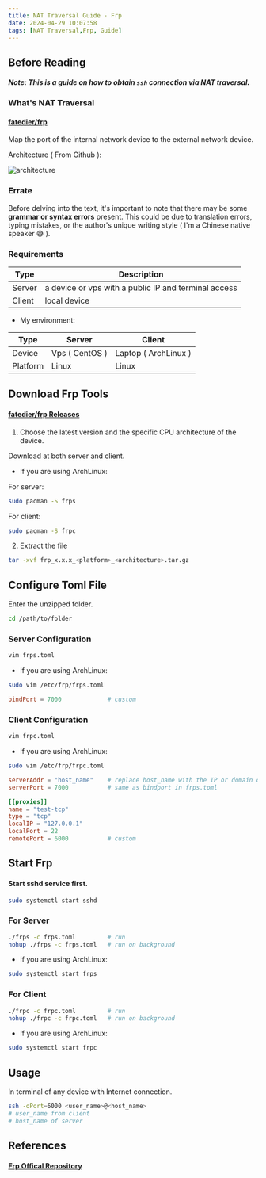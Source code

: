 ```yaml
---
title: NAT Traversal Guide - Frp
date: 2024-04-29 10:07:58
tags: [NAT Traversal,Frp, Guide]
---
```


## Before Reading

#### _Note: This is a guide on how to obtain ``ssh`` connection via NAT traversal._

### What's NAT Traversal

#### [fatedier/frp](https://github.com/fatedier/frp)

Map the port of the internal network device to the external network device.

Architecture ( From Github ):

![architecture](architecture.png)

### Errate

Before delving into the text, it's important to note that there may be some **grammar or syntax errors** present. This could be due to translation errors, typing mistakes, or the author's unique writing style ( I'm a Chinese native speaker 😅 ).

### Requirements

| Type   | Description                                          |
|--------|------------------------------------------------------|
| Server | a device or vps with a public IP and terminal access |
| Client | local device                                         |

- My environment:

| Type     | Server            | Client               |
|----------|-------------------|----------------------|
| Device   | Vps ( CentOS )    | Laptop ( ArchLinux ) |
| Platform | Linux             | Linux                |

## Download Frp Tools

#### [fatedier/frp Releases](https://github.com/fatedier/frp/releases)

1. Choose the latest version and the specific CPU architecture of the device.

Download at both server and client.

- If you are using ArchLinux:

For server:

```bash
sudo pacman -S frps
```

For client:

```bash
sudo pacman -S frpc
```

2. Extract the file

```bash
tar -xvf frp_x.x.x_<platform>_<architecture>.tar.gz
```

## Configure Toml File

Enter the unzipped folder.

```bash
cd /path/to/folder
```

### Server Configuration

```bash
vim frps.toml
```

- If you are using ArchLinux:

```bash
sudo vim /etc/frp/frps.toml
```

```toml
bindPort = 7000             # custom
```

### Client Configuration

```bash
vim frpc.toml
```

- If you are using ArchLinux:

```bash
sudo vim /etc/frp/frpc.toml
```

```toml
serverAddr = "host_name"    # replace host_name with the IP or domain of your server
serverPort = 7000           # same as bindport in frps.toml

[[proxies]]
name = "test-tcp"
type = "tcp"
localIP = "127.0.0.1"
localPort = 22
remotePort = 6000           # custom
```

## Start Frp

#### Start sshd service first.

```bash
sudo systemctl start sshd
```

### For Server

```bash
./frps -c frps.toml         # run
nohup ./frps -c frps.toml   # run on background
```

- If you are using ArchLinux:

```bash
sudo systemctl start frps
```

### For Client

```bash
./frpc -c frpc.toml         # run
nohup ./frpc -c frpc.toml   # run on background
```

- If you are using ArchLinux:

```bash
sudo systemctl start frpc
```

## Usage

In terminal of any device with Internet connection.

```bash
ssh -oPort=6000 <user_name>@<host_name>
# user_name from client
# host_name of server
```

## References

#### [Frp Offical Repository](https://github.com/fatedier/frp)
